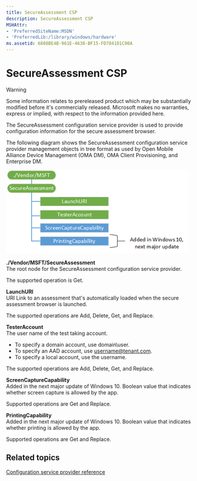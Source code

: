 ```yaml
---
title: SecureAssessment CSP
description: SecureAssessment CSP
MSHAttr:
- 'PreferredSiteName:MSDN'
- 'PreferredLib:/library/windows/hardware'
ms.assetid: 6808BE4B-961E-4638-BF15-FD7841D1C00A
---
```


# SecureAssessment CSP

> [!WARNING]
> Some information relates to prereleased product which may be substantially modified before it's commercially released. Microsoft makes no warranties, express or implied, with respect to the information provided here.  

The SecureAssessment configuration service provider is used to provide configuration information for the secure assessment browser.

The following diagram shows the SecureAssessment configuration service provider management objects in tree format as used by Open Mobile Alliance Device Management (OMA DM), OMA Client Provisioning, and Enterprise DM.

![secureassessment](images/secureassessment-csp.png)

<a href="" id="--vendor-msft-secureassessment"></a>**./Vendor/MSFT/SecureAssessment**  
The root node for the SecureAssessment configuration service provider.

The supported operation is Get.

<a href="" id="launchuri"></a>**LaunchURI**  
URI Link to an assessment that's automatically loaded when the secure assessment browser is launched.

The supported operations are Add, Delete, Get, and Replace.

<a href="" id="testeraccount"></a>**TesterAccount**  
The user name of the test taking account.

-   To specify a domain account, use domain\\user.
-   To specify an AAD account, use username@tenant.com.
-   To specify a local account, use the username.

The supported operations are Add, Delete, Get, and Replace.

<a href="" id="ScreenCaptureCapability"></a>**ScreenCaptureCapability**  
Added in the next major update of Windows 10. Boolean value that indicates whether screen capture is allowed by the app.  

Supported operations are Get and Replace.

<a href="" id="PrintingCapability"></a>**PrintingCapability**  
Added in the next major update of Windows 10. Boolean value that indicates whether printing is allowed by the app.  

Supported operations are Get and Replace.

## Related topics


[Configuration service provider reference](configuration-service-provider-reference.md)

 

 






